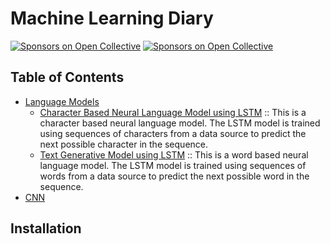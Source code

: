 # Machine Learning Diary
[![Sponsors on Open Collective](https://img.shields.io/badge/license-MIT-brightgreen.svg?style=flat-square)](#sponsors)
[![Sponsors on Open Collective](https://img.shields.io/badge/debian-10+-blue.svg?style=flat-square)](#sponsors)




## Table of Contents

* [Language Models](#usage)
  * [Character Based Neural Language Model using LSTM](https://github.com/pseudoPixels/machine_learning_diary/blob/master/notebooks/character_based_neural_language_model/)
     :: This is a character based neural language model. The LSTM model
     is trained using sequences of characters from a data source to predict
     the next possible character in the sequence. 
  * [Text Generative Model using LSTM](https://github.com/pseudoPixels/machine_learning_diary/blob/master/notebooks/character_based_neural_language_model/)
     :: This is a word based neural language model. The LSTM model
     is trained using sequences of words from a data source to predict
     the next possible word in the sequence. 
* [CNN](#usage)




## Installation

